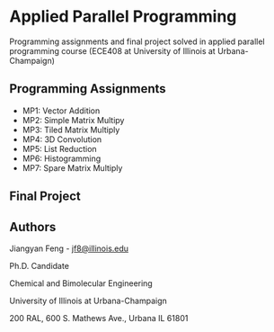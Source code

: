# Applied Parallel Programming

Programming assignments and final project solved in applied parallel programming course (ECE408 at University of Illinois at Urbana-Champaign)

## Programming Assignments
* MP1: Vector Addition
* MP2: Simple Matrix Multipy
* MP3: Tiled Matrix Multiply
* MP4: 3D Convolution
* MP5: List Reduction
* MP6: Histogramming
* MP7: Spare Matrix Multiply

## Final Project

## Authors

Jiangyan Feng - jf8@illinois.edu

Ph.D. Candidate

Chemical and Bimolecular Engineering

University of Illinois at Urbana-Champaign

200 RAL, 600 S. Mathews Ave., Urbana IL 61801

